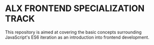 # ALX FRONTEND SPECIALIZATION TRACK

This repository is aimed at covering the basic concepts surrounding JavaScript's ES6 iteration as an introduction into frontend development.